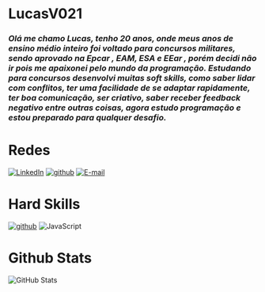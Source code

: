 # LucasV021
### *Olá me chamo Lucas, tenho 20 anos, onde meus anos de ensino médio inteiro foi voltado para concursos militares, sendo aprovado na Epcar , EAM, ESA e EEar , porém decidi não ir pois me apaixonei pelo mundo da programação. Estudando para concursos desenvolvi muitas soft skills, como saber lidar com conflitos, ter uma facilidade de se adaptar rapidamente, ter boa comunicação, ser criativo, saber receber feedback negativo entre outras coisas, agora estudo programação e estou preparado para qualquer desafio.*
# Redes
[![LinkedIn](https://img.shields.io/badge/LinkedIn-000?style=for-the-badge&logo=linkedin&logoColor=0E76A8)](https://www.linkedin.com/in/lucas-vieira-a83b2828b)
[![github](https://img.shields.io/badge/Github-000?style=for-the-badge&logo=github&logoColor=white)](https://github.com/LucasV021)
[![E-mail](https://img.shields.io/badge/-Email-000?style=for-the-badge&logo=microsoft-outlook&logoColor=007BFF)](mailto:lucas.dev021@gmail.com)
# Hard Skills
[![github](https://img.shields.io/badge/Github-000?style=for-the-badge&logo=github&logoColor=white)](https://github.com/LucasV021)
![JavaScript](https://img.shields.io/badge/JavaScript-000?style=for-the-badge&logo=javascript)
# Github Stats
![GitHub Stats](https://github-readme-stats.vercel.app/api?username=LucasV021&theme=transparent&bg_color=000&border_color=30A3DC&show_icons=true&icon_color=30A3DC&title_color=E94D5F&text_color=FFF)


